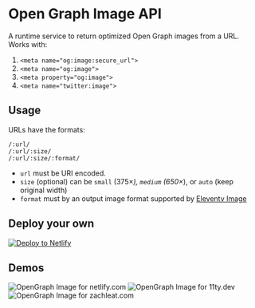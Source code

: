 # Open Graph Image API

A runtime service to return optimized Open Graph images from a URL. Works with:

1. `<meta name="og:image:secure_url">`
1. `<meta name="og:image">`
1. `<meta property="og:image">`
1. `<meta name="twitter:image">`

## Usage

URLs have the formats:

```
/:url/
/:url/:size/
/:url/:size/:format/
```

* `url` must be URI encoded.
* `size` (optional) can be `small` (375×_), `medium` (650×_), or `auto` (keep original width)
* `format` must by an output image format supported by [Eleventy Image](https://www.11ty.dev/docs/plugins/image/)

## Deploy your own

<a href="https://app.netlify.com/start/deploy?repository=https://github.com/11ty/api-opengraph-image"><img src="https://www.netlify.com/img/deploy/button.svg" alt="Deploy to Netlify"></a>

## Demos

<img src="https://v1.opengraph.11ty.dev/https%3A%2F%2Fwww.netlify.com/small/" alt="OpenGraph Image for netlify.com">

<img src="https://v1.opengraph.11ty.dev/https%3A%2F%2Fwww.11ty.dev/small/" alt="OpenGraph Image for 11ty.dev">

<img src="https://v1.opengraph.11ty.dev/https%3A%2F%2Fwww.zachleat.com/small/" alt="OpenGraph Image for zachleat.com">